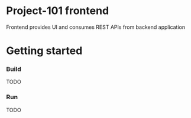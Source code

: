 # Project-101 frontend
Frontend provides UI and consumes REST APIs from backend application

# Getting started

### Build
TODO

### Run
TODO
